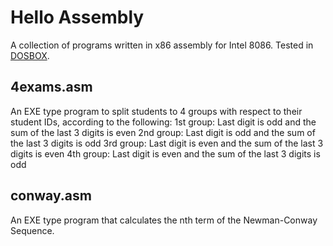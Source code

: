 # Hello Assembly
A collection of programs written in x86 assembly for Intel 8086. Tested in [DOSBOX](https://www.dosbox.com/).

## 4exams.asm
An EXE type program to split students to 4 groups with respect to their student IDs, according to the following:
1st group: Last digit is odd and the sum of the last 3 digits is even
2nd group: Last digit is odd and the sum of the last 3 digits is odd
3rd group: Last digit is even and the sum of the last 3 digits is even
4th group: Last digit is even and the sum of the last 3 digits is odd

## conway.asm
An EXE type program that calculates the nth term of the Newman-Conway Sequence.
